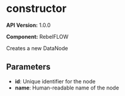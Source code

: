 # constructor

**API Version:** 1.0.0

**Component:** RebelFLOW

Creates a new DataNode

## Parameters

- **id**: Unique identifier for the node
- **name**: Human-readable name of the node


